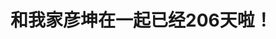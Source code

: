 <!DOCTYPE html>
<html lang="en">
<head>
    <meta charset="UTF-8">
    <title>梦幻南泉——遇见Mr.right</title>
<style type="text/css">
p {text-indent: -50em}
</style>
</head>
<body>
<h1>和我家彦坤在一起已经206天啦！</h1>
<p>我的你的</p>
<p>我的你的你的你的你的难道难道难道难道难道难道你</p>
</body>
</html>

